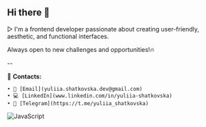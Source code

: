 ## Hi there 👋 
▷ I'm a frontend developer passionate about creating user-friendly, aesthetic, and functional interfaces.

Always open to new challenges and opportunities!🔥

--

📲 **Contacts:**

    • 📩 [Email](yuliia.shatkovska.dev@gmail.com)
    • 💻 [LinkedIn](www.linkedin.com/in/yuliia-shatkovska)
    • 📱 [Telegram](https://t.me/yuliia_shatkovska)

![JavaScript](https://img.shields.io/badge/-JavaScript-333?style=flat&logo=javascript)
